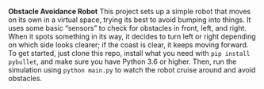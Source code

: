 **Obstacle Avoidance Robot**
This project sets up a simple robot that moves on its own in a virtual space, trying its best to avoid bumping into things. 
It uses some basic “sensors” to check for obstacles in front, left, and right.
When it spots something in its way, it decides to turn left or right depending on which side looks clearer; if the coast is clear, it keeps moving forward.
To get started, just clone this repo, install what you need with `pip install pybullet`, and make sure you have Python 3.6 or higher. 
Then, run the simulation using `python main.py` to watch the robot cruise around and avoid obstacles.

